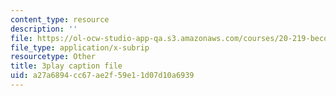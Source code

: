 ```yaml
---
content_type: resource
description: ''
file: https://ol-ocw-studio-app-qa.s3.amazonaws.com/courses/20-219-becoming-the-next-bill-nye-writing-and-hosting-the-educational-show-january-iap-2015/a27a6894cc67ae2f59e11d07d10a6939_VBgVRviSKek.srt
file_type: application/x-subrip
resourcetype: Other
title: 3play caption file
uid: a27a6894-cc67-ae2f-59e1-1d07d10a6939
---
```

